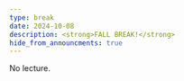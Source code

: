 ```yaml
---
type: break
date: 2024-10-08
description: <strong>FALL BREAK!</strong>
hide_from_announcments: true
---
```

No lecture.
